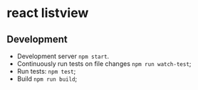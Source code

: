 # react listview


## Development

* Development server `npm start`.
* Continuously run tests on file changes `npm run watch-test`;
* Run tests: `npm test`;
* Build `npm run build`;
